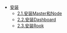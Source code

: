 * [安装](README.md)
  * [2.1.安装Master和Node](2.1.install-master.md)
  * [2.2.安装Dashboard](2.3.install-dashboard.md)
  * [2.3.安装Rook](2.2.install-rook.md)
